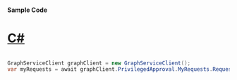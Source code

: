 #### Sample Code
# [C#](#tab/Csharp)

```C#

GraphServiceClient graphClient = new GraphServiceClient();
var myRequests = await graphClient.PrivilegedApproval.MyRequests.Request().GetAsync();

```